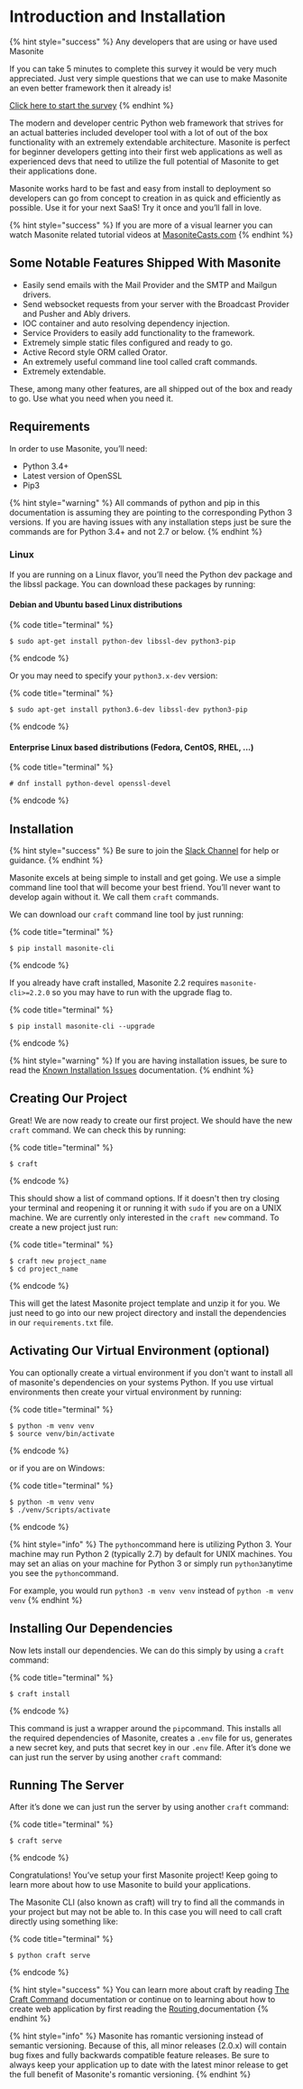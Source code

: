 # Introduction and Installation

{% hint style="success" %}
Any developers that are using or have used Masonite

If you can take 5 minutes to complete this survey it would be very much appreciated. Just very simple questions that we can use to make Masonite an even better framework then it already is!

[Click here to start the survey](https://joemancuso.typeform.com/to/mOh1ox)
{% endhint %}

The modern and developer centric Python web framework that strives for an actual batteries included developer tool with a lot of out of the box functionality with an extremely extendable architecture. Masonite is perfect for beginner developers getting into their first web applications as well as experienced devs that need to utilize the full potential of Masonite to get their applications done.

Masonite works hard to be fast and easy from install to deployment so developers can go from concept to creation in as quick and efficiently as possible. Use it for your next SaaS! Try it once and you’ll fall in love.

{% hint style="success" %}
If you are more of a visual learner you can watch Masonite related tutorial videos at [MasoniteCasts.com](https://masonitecasts.com)
{% endhint %}

## Some Notable Features Shipped With Masonite

* Easily send emails with the Mail Provider and the SMTP and Mailgun drivers.
* Send websocket requests from your server with the Broadcast Provider and Pusher and Ably drivers.
* IOC container and auto resolving dependency injection.
* Service Providers to easily add functionality to the framework.
* Extremely simple static files configured and ready to go.
* Active Record style ORM called Orator.
* An extremely useful command line tool called craft commands.
* Extremely extendable.

These, among many other features, are all shipped out of the box and ready to go. Use what you need when you need it.

## Requirements

In order to use Masonite, you’ll need:

* Python 3.4+
* Latest version of OpenSSL
* Pip3

{% hint style="warning" %}
All commands of python and pip in this documentation is assuming they are pointing to the corresponding Python 3 versions. If you are having issues with any installation steps just be sure the commands are for Python 3.4+ and not 2.7 or below.
{% endhint %}

### Linux

If you are running on a Linux flavor, you’ll need the Python dev package and the libssl package. You can download these packages by running:

#### Debian and Ubuntu based Linux distributions

{% code title="terminal" %}
```text
$ sudo apt-get install python-dev libssl-dev python3-pip
```
{% endcode %}

Or you may need to specify your `python3.x-dev` version:

{% code title="terminal" %}
```text
$ sudo apt-get install python3.6-dev libssl-dev python3-pip
```
{% endcode %}

#### Enterprise Linux based distributions \(Fedora, CentOS, RHEL, ...\)

{% code title="terminal" %}
```text
# dnf install python-devel openssl-devel
```
{% endcode %}

## Installation

{% hint style="success" %}
Be sure to join the [Slack Channel](http://slack.masoniteproject.com) for help or guidance.
{% endhint %}

Masonite excels at being simple to install and get going. We use a simple command line tool that will become your best friend. You’ll never want to develop again without it. We call them `craft` commands.

We can download our `craft` command line tool by just running:

{% code title="terminal" %}
```text
$ pip install masonite-cli
```
{% endcode %}

If you already have craft installed, Masonite 2.2 requires `masonite-cli>=2.2.0` so you may have to run with the upgrade flag to.

{% code title="terminal" %}
```text
$ pip install masonite-cli --upgrade
```
{% endcode %}

{% hint style="warning" %}
If you are having installation issues, be sure to read the [Known Installation Issues](prologue/known-installation-issues.md) documentation.
{% endhint %}

## Creating Our Project

Great! We are now ready to create our first project. We should have the new `craft` command. We can check this by running:

{% code title="terminal" %}
```text
$ craft
```
{% endcode %}

This should show a list of command options. If it doesn't then try closing your terminal and reopening it or running it with `sudo` if you are on a UNIX machine. We are currently only interested in the `craft new` command. To create a new project just run:

{% code title="terminal" %}
```text
$ craft new project_name
$ cd project_name
```
{% endcode %}

This will get the latest Masonite project template and unzip it for you. We just need to go into our new project directory and install the dependencies in our `requirements.txt` file.

## Activating Our Virtual Environment \(optional\)

You can optionally create a virtual environment if you don't want to install all of masonite's dependencies on your systems Python. If you use virtual environments then create your virtual environment by running:

{% code title="terminal" %}
```text
$ python -m venv venv
$ source venv/bin/activate
```
{% endcode %}

or if you are on Windows:

{% code title="terminal" %}
```text
$ python -m venv venv
$ ./venv/Scripts/activate
```
{% endcode %}

{% hint style="info" %}
The `python`command here is utilizing Python 3. Your machine may run Python 2 \(typically 2.7\) by default for UNIX machines. You may set an alias on your machine for Python 3 or simply run `python3`anytime you see the `python`command.

For example, you would run `python3 -m venv venv` instead of `python -m venv venv`
{% endhint %}

## Installing Our Dependencies

Now lets install our dependencies. We can do this simply by using a `craft` command:

{% code title="terminal" %}
```text
$ craft install
```
{% endcode %}

This command is just a wrapper around the `pip`command. This installs all the required dependencies of Masonite, creates a `.env` file for us, generates a new secret key, and puts that secret key in our `.env` file. After it’s done we can just run the server by using another `craft` command:

## Running The Server

After it’s done we can just run the server by using another `craft` command:

{% code title="terminal" %}
```text
$ craft serve
```
{% endcode %}

Congratulations! You’ve setup your first Masonite project! Keep going to learn more about how to use Masonite to build your applications.

The Masonite CLI \(also known as craft\) will try to find all the commands in your project but may not be able to. In this case you will need to call craft directly using something like:

{% code title="terminal" %}
```text
$ python craft serve
```
{% endcode %}

{% hint style="success" %}
You can learn more about craft by reading [The Craft Command](https://github.com/MasoniteFramework/docs/tree/ba9d9f8ac3e41d58b9d92d951f92c898fb16a2a4/the-craft-command.md) documentation or continue on to learning about how to create web application by first reading the [Routing ](the-basics/routing.md)documentation
{% endhint %}

{% hint style="info" %}
Masonite has romantic versioning instead of semantic versioning. Because of this, all minor releases \(2.0.x\) will contain bug fixes and fully backwards compatible feature releases. Be sure to always keep your application up to date with the latest minor release to get the full benefit of Masonite's romantic versioning.
{% endhint %}

